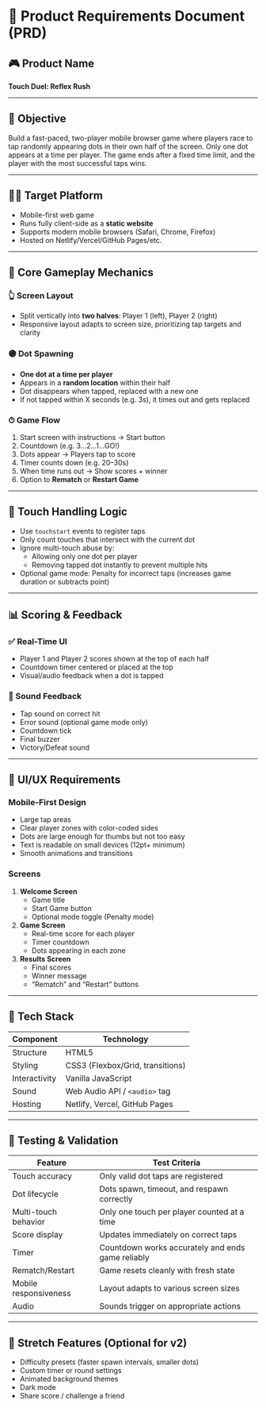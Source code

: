 # 📝 Product Requirements Document (PRD)

## 🎮 Product Name  
**Touch Duel: Reflex Rush**

---

## 📌 Objective  
Build a fast-paced, two-player mobile browser game where players race to tap randomly appearing dots in their own half of the screen. Only one dot appears at a time per player. The game ends after a fixed time limit, and the player with the most successful taps wins.

---

## 🧑‍💻 Target Platform  
- Mobile-first web game  
- Runs fully client-side as a **static website**  
- Supports modern mobile browsers (Safari, Chrome, Firefox)  
- Hosted on Netlify/Vercel/GitHub Pages/etc.

---

## 🔧 Core Gameplay Mechanics

### 👆 Screen Layout
- Split vertically into **two halves**: Player 1 (left), Player 2 (right)
- Responsive layout adapts to screen size, prioritizing tap targets and clarity

### 🟣 Dot Spawning
- **One dot at a time per player**  
- Appears in a **random location** within their half  
- Dot disappears when tapped, replaced with a new one  
- If not tapped within X seconds (e.g. 3s), it times out and gets replaced

### ⏱ Game Flow
1. Start screen with instructions → Start button
2. Countdown (e.g. 3...2...1...GO!)
3. Dots appear → Players tap to score
4. Timer counts down (e.g. 20–30s)
5. When time runs out → Show scores + winner
6. Option to **Rematch** or **Restart Game**

---

## 🧠 Touch Handling Logic

- Use `touchstart` events to register taps
- Only count touches that intersect with the current dot
- Ignore multi-touch abuse by:
  - Allowing only one dot per player
  - Removing tapped dot instantly to prevent multiple hits
- Optional game mode: Penalty for incorrect taps (increases game duration or subtracts point)

---

## 📊 Scoring & Feedback

### ✅ Real-Time UI
- Player 1 and Player 2 scores shown at the top of each half  
- Countdown timer centered or placed at the top  
- Visual/audio feedback when a dot is tapped

### 🎵 Sound Feedback
- Tap sound on correct hit  
- Error sound (optional game mode only)  
- Countdown tick  
- Final buzzer  
- Victory/Defeat sound

---

## 🎨 UI/UX Requirements

### Mobile-First Design
- Large tap areas  
- Clear player zones with color-coded sides  
- Dots are large enough for thumbs but not too easy  
- Text is readable on small devices (12pt+ minimum)  
- Smooth animations and transitions  

### Screens
1. **Welcome Screen**
   - Game title
   - Start Game button
   - Optional mode toggle (Penalty mode)
2. **Game Screen**
   - Real-time score for each player
   - Timer countdown
   - Dots appearing in each zone
3. **Results Screen**
   - Final scores
   - Winner message
   - “Rematch” and “Restart” buttons

---

## 🔩 Tech Stack

| Component        | Technology             |
|------------------|------------------------|
| Structure        | HTML5                  |
| Styling          | CSS3 (Flexbox/Grid, transitions) |
| Interactivity    | Vanilla JavaScript     |
| Sound            | Web Audio API / `<audio>` tag |
| Hosting          | Netlify, Vercel, GitHub Pages |

---

## 🧪 Testing & Validation

| Feature                        | Test Criteria                                     |
|-------------------------------|---------------------------------------------------|
| Touch accuracy                | Only valid dot taps are registered                |
| Dot lifecycle                 | Dots spawn, timeout, and respawn correctly        |
| Multi-touch behavior          | Only one touch per player counted at a time      |
| Score display                 | Updates immediately on correct taps               |
| Timer                         | Countdown works accurately and ends game reliably |
| Rematch/Restart               | Game resets cleanly with fresh state              |
| Mobile responsiveness         | Layout adapts to various screen sizes             |
| Audio                         | Sounds trigger on appropriate actions             |

---

## 🧠 Stretch Features (Optional for v2)
- Difficulty presets (faster spawn intervals, smaller dots)
- Custom timer or round settings
- Animated background themes
- Dark mode
- Share score / challenge a friend
